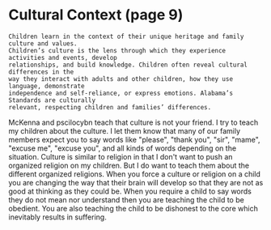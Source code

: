 # Cultural Context (page 9)

```
Children learn in the context of their unique heritage and family culture and values.
Children’s culture is the lens through which they experience activities and events, develop
relationships, and build knowledge. Children often reveal cultural differences in the
way they interact with adults and other children, how they use language, demonstrate
independence and self-reliance, or express emotions. Alabama’s Standards are culturally
relevant, respecting children and families’ differences.
```

McKenna and pscilocybn teach that culture is not your friend.  I try to teach my children about the culture.  I let them know that many of our family members expect you to say words like "please", "thank you", "sir", "mame", "excuse me", "excuse you", and all kinds of words depending on the situation.  Culture is similar to religion in that I don't want to push an organized religion on my children.  But I do want to teach them about the different organized religions.  When you force a culture or religion on a child you are changing the way that their brain will develop so that they are not as good at thinking as they could be.  When you require a child to say words they do not mean nor understand then you are teaching the child to be obedient.  You are also teaching the child to be dishonest to the core which inevitably results in suffering.